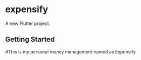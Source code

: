 # expensify

A new Flutter project.

## Getting Started

#This is my personal money management named as 
Expensify 
